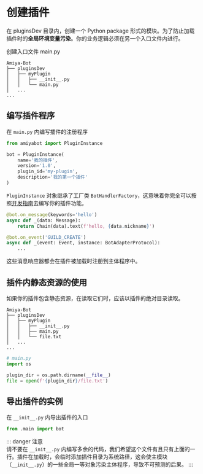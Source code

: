# 创建插件

在 pluginsDev 目录内，创建一个 Python package 形式的模块。为了防止加载插件时的**全局环境变量污染**。你的业务逻辑必须在另一个入口文件内进行。

创建入口文件 main.py

```text {3,4,5}
Amiya-Bot
├── pluginsDev
│   ├── myPlugin
│   │   ├── __init__.py
│   │   └── main.py
│   ...
...
```

## 编写插件程序

在 `main.py` 内编写插件的注册程序

```python
from amiyabot import PluginInstance

bot = PluginInstance(
    name='我的插件',
    version='1.0',
    plugin_id='my-plugin',
    description='我的第一个插件'
)
```

`PluginInstance` 对象继承了工厂类 `BotHandlerFactory`，这意味着你完全可以按照[开发指南](/develop/basic/handlerDecorator)去编写你的插件功能。

```python
@bot.on_message(keywords='hello')
async def _(data: Message):
    return Chain(data).text(f'hello, {data.nickname}')

@bot.on_event('GUILD_CREATE')
async def _(event: Event, instance: BotAdapterProtocol):
    ...
```

这些消息响应器都会在插件被加载时注册到主体程序中。

## 插件内静态资源的使用

如果你的插件包含静态资源，在读取它们时，应该以插件的绝对目录读取。

```text {6}
Amiya-Bot
├── pluginsDev
│   ├── myPlugin
│   │   ├── __init__.py
│   │   ├── main.py
│   │   └── file.txt
│   ...
...
```

```python
# main.py
import os

plugin_dir = os.path.dirname(__file__)
file = open(f'{plugin_dir}/file.txt')
```

## 导出插件的实例

在 `__init__.py` 内导出插件的入口

```python
from .main import bot
```

::: danger 注意<br>
请不要在 `__init__.py` 内编写多余的代码，我们希望这个文件有且只有上面的一行。插件在加载时，会临时添加插件目录为系统路径，这会使主模块（`__init__.py`）的一些全局一等对象污染主体程序，导致不可预测的后果。
:::

